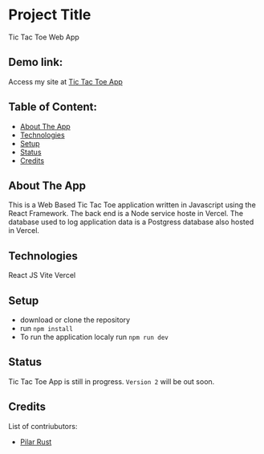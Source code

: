 # Project Title
Tic Tac Toe Web App

## Demo link:
Access my site at [Tic Tac Toe App](https://tic-tac-toe-liard-two-23.vercel.app/)

## Table of Content:

- [About The App](#about-the-app)
- [Technologies](#technologies)
- [Setup](#setup)
- [Status](#status)
- [Credits](#credits)


## About The App
This is a Web Based Tic Tac Toe application written in Javascript using the React Framework. The 
back end is a Node service hoste in Vercel. The database used to log application data is a Postgress database also hosted in Vercel. 


## Technologies
React JS
Vite
Vercel

## Setup
- download or clone the repository
- run `npm install`
- To run the application localy run `npm run dev`


## Status
Tic Tac Toe App  is still in progress. `Version 2` will be out soon.

## Credits
List of contriubutors:
- [Pilar Rust](utahrusts@gmail.com)

